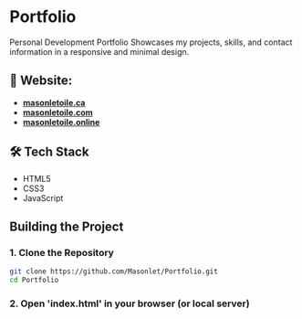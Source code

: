 # Portfolio
Personal Development Portfolio
Showcases my projects, skills, and contact information in a responsive and minimal design.

## 🔗 **Website**: 
- [**masonletoile.ca**](https://masonletoile.ca)
- [**masonletoile.com**](https://masonletoile.com)
- [**masonletoile.online**](https://masonletoile.online)

## 🛠️ Tech Stack
- HTML5  
- CSS3
- JavaScript

## Building the Project
### 1. Clone the Repository
```bash
git clone https://github.com/Masonlet/Portfolio.git
cd Portfolio
```

### 2. Open 'index.html' in your browser (or local server)
